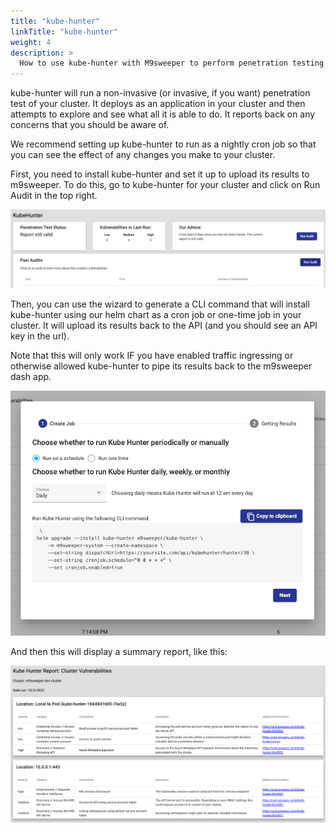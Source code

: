 ```yaml
---
title: "kube-hunter"
linkTitle: "kube-hunter"
weight: 4
description: >
  How to use kube-hunter with M9sweeper to perform penetration testing. 
---
```


kube-hunter will run a non-invasive (or invasive, if you want) penetration test of your cluster. It deploys as an 
application in your cluster and then attempts to explore and see what all it is able to do. It reports back on any
concerns that you should be aware of. 

We recommend setting up kube-hunter to run as a nightly cron job so that you can see the effect of any changes you 
make to your cluster. 

First, you need to install kube-hunter and set it up to upload its results to m9sweeper. To do this, go to kube-hunter
for your cluster and click on Run Audit in the top right. 

![img_1.png](img_1.png)

Then, you can use the wizard to generate a CLI command that will install kube-hunter using our helm chart as a cron job
or one-time job in your cluster. It will upload its results back to the API (and you should see an API key in the url).

Note that this will only work IF you have enabled traffic ingressing or otherwise allowed kube-hunter to pipe its 
results back to the m9sweeper dash app. 

![img_2.png](img_2.png)

And then this will display a summary report, like this: 

![img.png](img.png)

